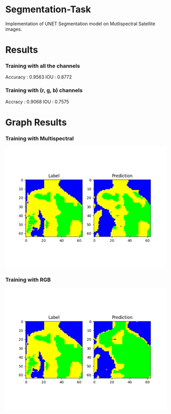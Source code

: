 # Segmentation-Task
Implementation of UNET Segmentation model on Mutlispectral Satellite images.

# Results
### Training with all the channels
Accuracy : 0.9563
IOU : 0.8772

### Training with (r, g, b) channels
Accracy : 0.9068
IOU : 0.7575

# Graph Results
### Training with Multispectral
![](test_output/multispectral/output_prediction_0.png)
### Training with RGB
![](test_output/rgb/output_prediction_0.png)
